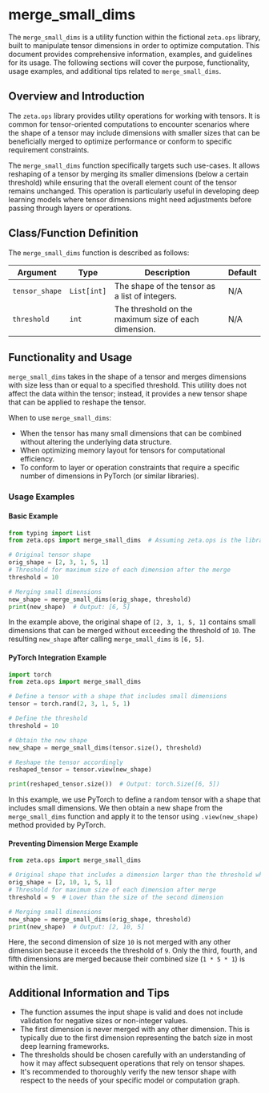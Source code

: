 # merge_small_dims


The `merge_small_dims` is a utility function within the fictional `zeta.ops` library, built to manipulate tensor dimensions in order to optimize computation. This document provides comprehensive information, examples, and guidelines for its usage. The following sections will cover the purpose, functionality, usage examples, and additional tips related to `merge_small_dims`.

## Overview and Introduction

The `zeta.ops` library provides utility operations for working with tensors. It is common for tensor-oriented computations to encounter scenarios where the shape of a tensor may include dimensions with smaller sizes that can be beneficially merged to optimize performance or conform to specific requirement constraints.

The `merge_small_dims` function specifically targets such use-cases. It allows reshaping of a tensor by merging its smaller dimensions (below a certain threshold) while ensuring that the overall element count of the tensor remains unchanged. This operation is particularly useful in developing deep learning models where tensor dimensions might need adjustments before passing through layers or operations.

## Class/Function Definition

The `merge_small_dims` function is described as follows:

| Argument | Type | Description | Default |
| --- | --- | --- | --- |
| `tensor_shape` | `List[int]` | The shape of the tensor as a list of integers. | N/A |
| `threshold` | `int` | The threshold on the maximum size of each dimension. | N/A |

## Functionality and Usage

`merge_small_dims` takes in the shape of a tensor and merges dimensions with size less than or equal to a specified threshold. This utility does not affect the data within the tensor; instead, it provides a new tensor shape that can be applied to reshape the tensor.

When to use `merge_small_dims`:

- When the tensor has many small dimensions that can be combined without altering the underlying data structure.
- When optimizing memory layout for tensors for computational efficiency.
- To conform to layer or operation constraints that require a specific number of dimensions in PyTorch (or similar libraries).

### Usage Examples

#### Basic Example

```python
from typing import List
from zeta.ops import merge_small_dims  # Assuming zeta.ops is the library path

# Original tensor shape
orig_shape = [2, 3, 1, 5, 1]
# Threshold for maximum size of each dimension after the merge
threshold = 10

# Merging small dimensions
new_shape = merge_small_dims(orig_shape, threshold)
print(new_shape)  # Output: [6, 5]
```

In the example above, the original shape of `[2, 3, 1, 5, 1]` contains small dimensions that can be merged without exceeding the threshold of `10`. The resulting `new_shape` after calling `merge_small_dims` is `[6, 5]`.

#### PyTorch Integration Example

```python
import torch
from zeta.ops import merge_small_dims

# Define a tensor with a shape that includes small dimensions
tensor = torch.rand(2, 3, 1, 5, 1)

# Define the threshold
threshold = 10

# Obtain the new shape
new_shape = merge_small_dims(tensor.size(), threshold)

# Reshape the tensor accordingly
reshaped_tensor = tensor.view(new_shape)

print(reshaped_tensor.size())  # Output: torch.Size([6, 5])
```

In this example, we use PyTorch to define a random tensor with a shape that includes small dimensions. We then obtain a new shape from the `merge_small_dims` function and apply it to the tensor using `.view(new_shape)` method provided by PyTorch.

#### Preventing Dimension Merge Example

```python
from zeta.ops import merge_small_dims

# Original shape that includes a dimension larger than the threshold which should not be merged
orig_shape = [2, 10, 1, 5, 1]
# Threshold for maximum size of each dimension after merge
threshold = 9  # Lower than the size of the second dimension

# Merging small dimensions
new_shape = merge_small_dims(orig_shape, threshold)
print(new_shape)  # Output: [2, 10, 5]
```

Here, the second dimension of size `10` is not merged with any other dimension because it exceeds the threshold of `9`. Only the third, fourth, and fifth dimensions are merged because their combined size (`1 * 5 * 1`) is within the limit.

## Additional Information and Tips

- The function assumes the input shape is valid and does not include validation for negative sizes or non-integer values.
- The first dimension is never merged with any other dimension. This is typically due to the first dimension representing the batch size in most deep learning frameworks.
- The thresholds should be chosen carefully with an understanding of how it may affect subsequent operations that rely on tensor shapes.
- It's recommended to thoroughly verify the new tensor shape with respect to the needs of your specific model or computation graph.

